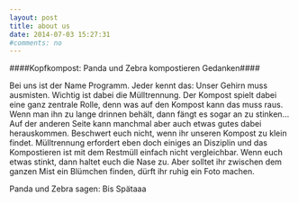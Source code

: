 ```yaml
---
layout: post
title: about us
date: 2014-07-03 15:27:31
#comments: no
---
```


####Kopfkompost: Panda und Zebra kompostieren Gedanken####

Bei uns ist der Name Programm. Jeder kennt das: Unser Gehirn muss ausmisten. Wichtig ist dabei die Mülltrennung. Der Kompost spielt dabei eine ganz zentrale Rolle, denn was auf den Kompost kann das muss raus. Wenn man ihn zu lange drinnen behält, dann fängt es sogar an zu stinken...  
Auf der anderen Seite kann manchmal aber auch etwas gutes dabei herauskommen.
Beschwert euch nicht, wenn ihr unseren Kompost zu klein findet. Mülltrennung erfordert eben doch einiges an Disziplin und das Kompostieren ist mit dem Restmüll einfach nicht vergleichbar. Wenn euch etwas stinkt, dann haltet euch die Nase zu. Aber solltet ihr zwischen dem ganzen Mist ein Blümchen finden, dürft ihr ruhig ein Foto machen.

Panda und Zebra sagen: Bis Spätaaa